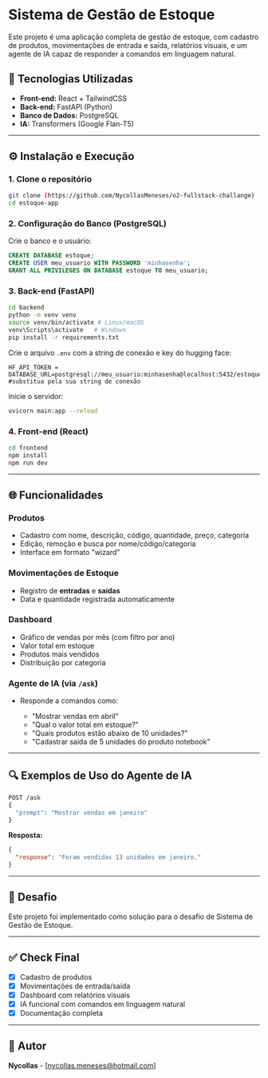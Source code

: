 # Sistema de Gestão de Estoque

Este projeto é uma aplicação completa de gestão de estoque, com cadastro de produtos, movimentações de entrada e saída, relatórios visuais, e um agente de IA capaz de responder a comandos em linguagem natural.

## 🚀 Tecnologias Utilizadas

* **Front-end:** React + TailwindCSS
* **Back-end:** FastAPI (Python)
* **Banco de Dados:** PostgreSQL
* **IA:** Transformers (Google Flan-T5)

---

## ⚙️ Instalação e Execução

### 1. Clone o repositório

```bash
git clone (https://github.com/NycollasMeneses/o2-fullstack-challange)
cd estoque-app
```

### 2. Configuração do Banco (PostgreSQL)

Crie o banco e o usuário:

```sql
CREATE DATABASE estoque;
CREATE USER meu_usuario WITH PASSWORD 'minhasenha';
GRANT ALL PRIVILEGES ON DATABASE estoque TO meu_usuario;
```

### 3. Back-end (FastAPI)

```bash
cd backend
python -m venv venv
source venv/bin/activate # Linux/macOS
venv\Scripts\activate   # Windows
pip install -r requirements.txt
```

Crie o arquivo `.env` com a string de conexão e key do hugging face:

```
HF_API_TOKEN = 
DATABASE_URL=postgresql://meu_usuario:minhasenha@localhost:5432/estoque  #substitua pela sua string de conexão
```

Inicie o servidor:

```bash
uvicorn main:app --reload
```

### 4. Front-end (React)

```bash
cd frontend
npm install
npm run dev
```

---

## 🌐 Funcionalidades

### Produtos

* Cadastro com nome, descrição, código, quantidade, preço, categoria
* Edição, remoção e busca por nome/código/categoria
* Interface em formato "wizard"

### Movimentações de Estoque

* Registro de **entradas** e **saídas**
* Data e quantidade registrada automaticamente

### Dashboard

* Gráfico de vendas por mês (com filtro por ano)
* Valor total em estoque
* Produtos mais vendidos
* Distribuição por categoria

### Agente de IA (via `/ask`)

* Responde a comandos como:

  * "Mostrar vendas em abril"
  * "Qual o valor total em estoque?"
  * "Quais produtos estão abaixo de 10 unidades?"
  * "Cadastrar saída de 5 unidades do produto notebook"

---

## 🔍 Exemplos de Uso do Agente de IA

```bash
POST /ask
{
  "prompt": "Mostrar vendas em janeiro"
}
```

**Resposta:**

```json
{
  "response": "Foram vendidas 13 unidades em janeiro."
}
```

---

## 📄 Desafio

Este projeto foi implementado como solução para o desafio de Sistema de Gestão de Estoque.

---

## ✅ Check Final

* [x] Cadastro de produtos
* [x] Movimentações de entrada/saída
* [x] Dashboard com relatórios visuais
* [x] IA funcional com comandos em linguagem natural
* [x] Documentação completa

---

## 📅 Autor

**Nycollas** - [nycollas.meneses@hotmail.com]
